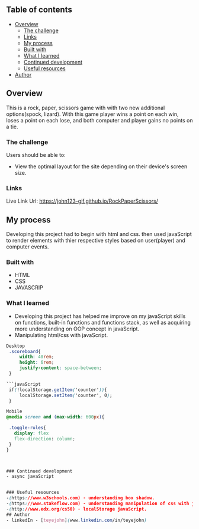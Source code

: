 ## Table of contents

- [Overview](#overview)
  - [The challenge](#the-challenge)
  - [Links](#links)
  - [My process](#my-process)
  - [Built with](#built-with)
  - [What I learned](#what-i-learned)
  - [Continued development](#continued-development)
  - [Useful resources](#useful-resources)
- [Author](#author)

## Overview
This is a rock, paper, scissors game with with two new additional options(spock, lizard).
With this game player wins a point on each win, loses a point on each lose, and both computer and player gains no points on a tie.

### The challenge
Users should be able to:
- View the optimal layout for the site depending on their device's screen size.

### Links
Live Link Url:  https://john123-gif.github.io/RockPaperScissors/
## My process
Developing this project had to begin with html and css. then used javaScript to render elements with thier respective styles based on user(player) and computer events.

### Built with
- HTML
- CSS
- JAVASCRIP


### What I learned
- Developing this project has helped me improve on my javaScript skills on functions, built-in functions and functions stack, as well as acquiring more understanding on OOP concept in javaScript.
- Manipulating html/css with javaScript.


 ```CSS
Desktop
  .scoreboard{
      width: 40rem;
      height: 6rem;
      justify-content: space-between;
  }

```javaScript
  if(!localStorage.getItem('counter')){
      localStorage.setItem('counter', 0);
  }

Mobile
@media screen and (max-width: 600px){

  .toggle-rules{
    display: flex
    flex-direction: column;
  }
}



### Continued development
- async javaScript


### Useful resources
-(https://www.w3schools.com) - understanding box shadow.
-(https://www.stakeflow.com) - understanding manipulation of css with javaScript. 
-(http://www.edx.org/cs50) - localStorage javaScript.
## Author
- linkedIn - [teyejohn](www.linkedin.com/in/teyejohn)

